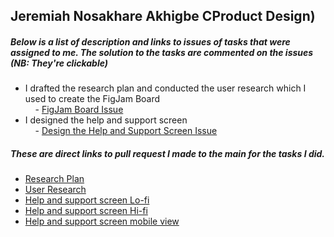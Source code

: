 ## Jeremiah Nosakhare Akhigbe CProduct Design)
##### Below is a list of description and links to issues of tasks that were assigned to me. The solution to the tasks are commented on the issues *(NB: They're clickable)*

* I drafted the research plan and conducted the user research which I used to create the FigJam Board <br>    - [FigJam Board Issue](https://github.com/zuri-training/proj_debtors-team-36/issues/9)    
* I designed the help and support screen <br>    - [Design the Help and Support Screen Issue](https://github.com/zuri-training/proj_debtors-team-36/issues/118)

##### These are direct links to pull request I made to the main for the tasks I did.
* [Research Plan](https://docs.google.com/document/d/1je5Hi53vbY7WuXBlzRFnQtrdK8EnCcYCXvGd6HyHaUQ/edit?usp=sharing)
* [User Research](https://www.figma.com/file/ghjmeP59FYHaQlDqRQoUrR/proj_debtors_team-36-Figjam-Board?node-id=0%3A1)
* [Help and support screen Lo-fi](https://www.figma.com/file/OnOlNH07Q0By2YOEDJIhi4/My-debtors-team-36?node-id=2982%3A7958)
* [Help and support screen Hi-fi](https://www.figma.com/file/OnOlNH07Q0By2YOEDJIhi4/My-debtors-team-36?node-id=2628%3A7462)
* [Help and support screen mobile view](https://www.figma.com/file/OnOlNH07Q0By2YOEDJIhi4/My-debtors-team-36?node-id=1621%3A7772)
